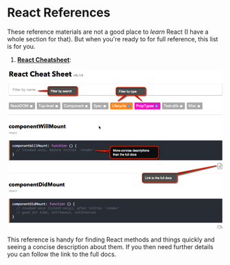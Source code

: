 # React References

These reference materials are not a good place to *learn* React (I have a whole section for that).  But when you're ready to for full reference, this list is for you.  


1. [**React Cheatsheet**](http://chantastic.github.io/react-cheat-sheet/):

 ![](_assets/react-cheatsheet.png)
 
 This reference is handy for finding React methods and things quickly and seeing a concise description about them.  If you then need further details you can follow the link to the full docs. 
 